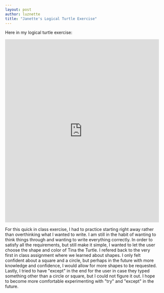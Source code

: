 ```yaml
---
layout: post
author: luznette
title: "Janette's Logical Turtle Exercise"
---
```

Here in my logical turtle exercise:
<iframe src="https://trinket.io/embed/python/f5b9138285" width="100%" height="600" frameborder="0" marginwidth="0" marginheight="0" allowfullscreen></iframe>

For this quick in class exercise, I had to practice starting right away rather than overthinking what I wanted to write. I am still in the habit of wanting to think things through and wanting to write everything correctly. In order to satisfy all the requirements, but still make it simple, I wanted to let the user choose the shape and color of Tina the Turtle. I refered back to the very first in class assignment where we learned about shapes. I only felt confident about a square and a circle, but perhaps in the future with more knowledge and confidence, I would allow for more shapes to be requested. Lastly, I tried to have "except" in the end for the user in case they typed something other than a circle or square, but I could not figure it out. I hope to become more comfortable experimenting with "try" and "except" in the future.
